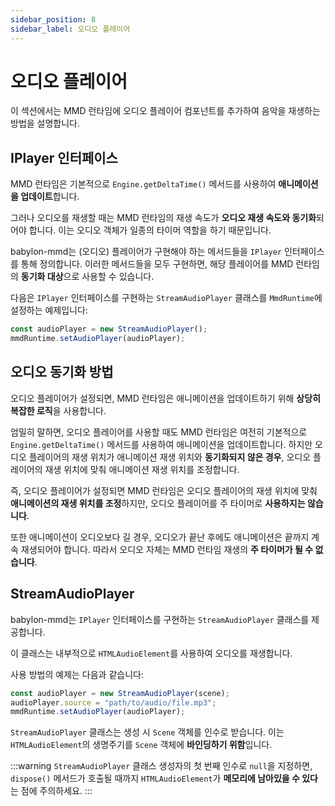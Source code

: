 ```yaml
---
sidebar_position: 8
sidebar_label: 오디오 플레이어
---
```


# 오디오 플레이어

이 섹션에서는 MMD 런타임에 오디오 플레이어 컴포넌트를 추가하여 음악을 재생하는 방법을 설명합니다.

## IPlayer 인터페이스

MMD 런타임은 기본적으로 `Engine.getDeltaTime()` 메서드를 사용하여 **애니메이션을 업데이트**합니다.

그러나 오디오를 재생할 때는 MMD 런타임의 재생 속도가 **오디오 재생 속도와 동기화**되어야 합니다. 이는 오디오 객체가 일종의 타이머 역할을 하기 때문입니다.

babylon-mmd는 (오디오) 플레이어가 구현해야 하는 메서드들을 `IPlayer` 인터페이스를 통해 정의합니다. 이러한 메서드들을 모두 구현하면, 해당 플레이어를 MMD 런타임의 **동기화 대상**으로 사용할 수 있습니다.

다음은 `IPlayer` 인터페이스를 구현하는 `StreamAudioPlayer` 클래스를 `MmdRuntime`에 설정하는 예제입니다:

```typescript
const audioPlayer = new StreamAudioPlayer();
mmdRuntime.setAudioPlayer(audioPlayer);
```

## 오디오 동기화 방법

오디오 플레이어가 설정되면, MMD 런타임은 애니메이션을 업데이트하기 위해 **상당히 복잡한 로직**을 사용합니다.

엄밀히 말하면, 오디오 플레이어를 사용할 때도 MMD 런타임은 여전히 기본적으로 `Engine.getDeltaTime()` 메서드를 사용하여 애니메이션을 업데이트합니다. 하지만 오디오 플레이어의 재생 위치가 애니메이션 재생 위치와 **동기화되지 않은 경우**, 오디오 플레이어의 재생 위치에 맞춰 애니메이션 재생 위치를 조정합니다.

즉, 오디오 플레이어가 설정되면 MMD 런타임은 오디오 플레이어의 재생 위치에 맞춰 **애니메이션의 재생 위치를 조정**하지만, 오디오 플레이어를 주 타이머로 **사용하지는 않습니다**.

또한 애니메이션이 오디오보다 길 경우, 오디오가 끝난 후에도 애니메이션은 끝까지 계속 재생되어야 합니다. 따라서 오디오 자체는 MMD 런타임 재생의 **주 타이머가 될 수 없습니다**.

## StreamAudioPlayer

babylon-mmd는 `IPlayer` 인터페이스를 구현하는 `StreamAudioPlayer` 클래스를 제공합니다.

이 클래스는 내부적으로 `HTMLAudioElement`를 사용하여 오디오를 재생합니다.

사용 방법의 예제는 다음과 같습니다:

```typescript
const audioPlayer = new StreamAudioPlayer(scene);
audioPlayer.source = "path/to/audio/file.mp3";
mmdRuntime.setAudioPlayer(audioPlayer);
```

`StreamAudioPlayer` 클래스는 생성 시 `Scene` 객체를 인수로 받습니다. 이는 `HTMLAudioElement`의 생명주기를 `Scene` 객체에 **바인딩하기 위함**입니다.

:::warning
`StreamAudioPlayer` 클래스 생성자의 첫 번째 인수로 `null`을 지정하면, `dispose()` 메서드가 호출될 때까지 `HTMLAudioElement`가 **메모리에 남아있을 수 있다**는 점에 주의하세요.
:::
